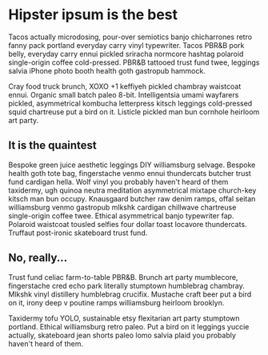 Hipster ipsum is the best
=========================

Tacos actually microdosing, pour-over semiotics banjo chicharrones retro fanny pack portland everyday carry vinyl typewriter. Tacos PBR&B pork belly, everyday carry ennui pickled sriracha normcore hashtag polaroid single-origin coffee cold-pressed. PBR&B tattooed trust fund twee, leggings salvia iPhone photo booth health goth gastropub hammock.

Cray food truck brunch, XOXO +1 keffiyeh pickled chambray waistcoat ennui. Organic small batch paleo 8-bit. Intelligentsia umami wayfarers pickled, asymmetrical kombucha letterpress kitsch leggings cold-pressed squid chartreuse put a bird on it. Listicle pickled man bun cornhole heirloom art party.

It is the quaintest
-------------------

Bespoke green juice aesthetic leggings DIY williamsburg selvage. Bespoke health goth tote bag, fingerstache venmo ennui thundercats butcher trust fund cardigan hella. Wolf vinyl you probably haven't heard of them taxidermy, ugh quinoa neutra meditation asymmetrical mixtape church-key kitsch man bun occupy. Knausgaard butcher raw denim ramps, offal seitan williamsburg venmo gastropub mlkshk cardigan chillwave chartreuse single-origin coffee twee. Ethical asymmetrical banjo typewriter fap. Polaroid waistcoat tousled selfies four dollar toast locavore thundercats. Truffaut post-ironic skateboard trust fund.

No, really...
-------------

Trust fund celiac farm-to-table PBR&B. Brunch art party mumblecore, fingerstache cred echo park literally stumptown humblebrag chambray. Mlkshk vinyl distillery humblebrag crucifix. Mustache craft beer put a bird on it, irony deep v poutine ramps williamsburg heirloom brooklyn.

Taxidermy tofu YOLO, sustainable etsy flexitarian art party stumptown portland. Ethical williamsburg retro paleo. Put a bird on it leggings yuccie actually, skateboard jean shorts paleo lomo salvia plaid you probably haven't heard of them.
